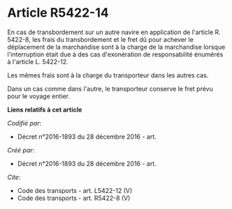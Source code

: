 # Article R5422-14

En cas de transbordement sur un autre navire en application de l'article R. 5422-8, les frais du transbordement et le fret dû
pour achever le déplacement de la marchandise sont à la charge de la marchandise lorsque l'interruption était due à des cas
d'exonération de responsabilité énumérés à l'article L. 5422-12. 

Les mêmes frais sont à la charge du transporteur dans les autres cas. 

Dans un cas comme dans l'autre, le transporteur conserve le fret prévu pour le voyage entier.

**Liens relatifs à cet article**

_Codifié par_:

  - Décret n°2016-1893 du 28 décembre 2016 - art.

_Créé par_:

  - Décret n°2016-1893 du 28 décembre 2016 - art.

_Cite_:

  - Code des transports - art. L5422-12 (V)
  - Code des transports - art. R5422-8 (V)
